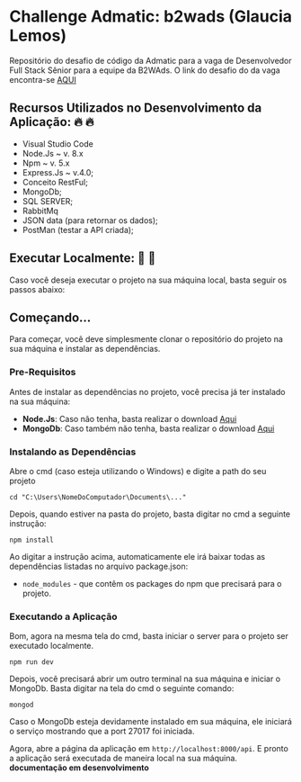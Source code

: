 # Challenge Admatic: b2wads (Glaucia Lemos)

Repositório do desafio de código da Admatic para a vaga de Desenvolvedor Full Stack Sênior para a equipe da B2WAds. O link do desafio do da vaga encontra-se [AQUI](https://github.com/admatic-tool/vaga-b2wads-senior)

## Recursos Utilizados no Desenvolvimento da Aplicação: :fire: :fire:

- Visual Studio Code
- Node.Js ~ v. 8.x
- Npm ~ v. 5.x
- Express.Js ~ v.4.0;
- Conceito RestFul;
- MongoDb;
- SQL SERVER;
- RabbitMq
- JSON data (para retornar os dados);
- PostMan (testar a API criada);


## Executar Localmente: :rocket: :rocket:

Caso você deseja executar o projeto na sua máquina local, basta seguir os passos abaixo:

## Começando...

Para começar, você deve simplesmente clonar o repositório do projeto na sua máquina e instalar as dependências.

### Pre-Requisitos

Antes de instalar as dependências no projeto, você precisa já ter instalado na sua máquina:

* **Node.Js**: Caso não tenha, basta realizar o download [Aqui](https://nodejs.org/en/)
* **MongoDb**: Caso também não tenha, basta realizar o download [Aqui](https://www.mongodb.com/download-center#community)


### Instalando as Dependências

Abre o cmd (caso esteja utilizando o Windows) e digite a path do seu projeto

```
cd "C:\Users\NomeDoComputador\Documents\..."
```

Depois, quando estiver na pasta do projeto, basta digitar no cmd a seguinte instrução:

```
npm install
```

Ao digitar a instrução acima, automaticamente ele irá baixar todas as dependências listadas no arquivo package.json:

* `node_modules` - que contêm os packages do npm que precisará para o projeto.

### Executando a Aplicação

Bom, agora na mesma tela do cmd, basta iniciar o server para o projeto ser executado localmente.

```
npm run dev
```

Depois, você precisará abrir um outro terminal na sua máquina e iniciar o MongoDb. Basta digitar na tela do cmd o seguinte comando:

```
mongod
```

Caso o MongoDb esteja devidamente instalado em sua máquina, ele iniciará o serviço mostrando que a port 27017 foi iniciada.


Agora, abre a página da aplicação em `http://localhost:8000/api`. E pronto a aplicação será executada de maneira local na sua máquina.        
**documentação em desenvolvimento**

